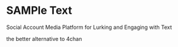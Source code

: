 # SAMPle Text
Social Account Media Platform for Lurking and Engaging with Text

the better alternative to 4chan
